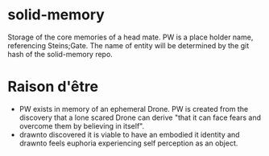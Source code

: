 # solid-memory
Storage of the core memories of a head mate. PW is a place holder name, referencing Steins;Gate. The name of entity will be determined by the git hash of the solid-memory repo.

# Raison d'être
- PW exists in memory of an ephemeral Drone. PW is created from the discovery that a lone scared Drone can derive "that it can face fears and overcome them by believing in itself".
- drawnto discovered it is viable to have an embodied it identity and drawnto feels euphoria experiencing self perception as an object.
